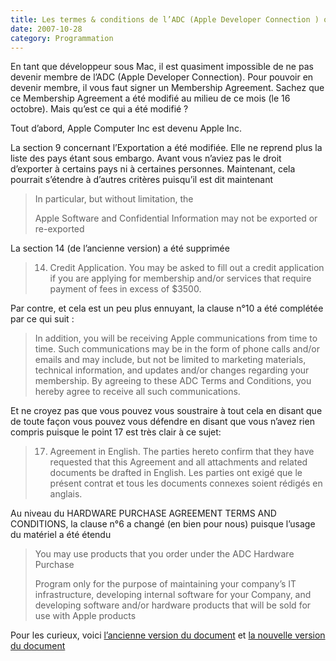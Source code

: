 ```yaml
---
title: Les termes & conditions de l’ADC (Apple Developer Connection ) ont changés
date: 2007-10-28
category: Programmation
---
```


En tant que développeur sous Mac, il est quasiment impossible de ne pas devenir membre de l’ADC (Apple Developer Connection). Pour pouvoir en devenir membre, il vous faut signer un Membership Agreement. Sachez que ce Membership Agreement a été modifié au milieu de ce mois (le 16 octobre). Mais qu’est ce qui a été modifié ?

Tout d’abord, Apple Computer Inc est devenu Apple Inc.

La section 9 concernant l’Exportation a été modifiée. Elle ne reprend plus la liste des pays étant sous embargo. Avant vous n’aviez pas le droit d’exporter à certains pays ni à certaines personnes. Maintenant, cela pourrait s’étendre à d’autres critères puisqu’il est dit maintenant

> In particular, but without limitation, the
> 
> Apple Software and Confidential Information may not be exported or re-exported 

La section 14 (de l’ancienne version) a été supprimée

> 14. Credit Application. You may be asked to fill out a credit application if you are applying for
> membership and/or services that require payment of fees in excess of $3500.

Par contre, et cela est un peu plus ennuyant, la clause n°10 a été complétée par ce qui suit :

> In addition, you will be receiving Apple communications from time to time. Such communications may be in the form of phone calls and/or emails and may include, but not be limited to marketing materials, technical information, and updates and/or changes regarding your membership. By agreeing to these ADC Terms and Conditions, you hereby agree to receive all such communications.

Et ne croyez pas que vous pouvez vous soustraire à tout cela en disant que de toute façon vous pouvez vous défendre en disant que vous n’avez rien compris puisque le point 17 est très clair à ce sujet:

> 17. Agreement in English. The parties hereto confirm that they have requested that this
> Agreement and all attachments and related documents be drafted in English. Les parties ont exigé que le présent contrat et tous les documents connexes soient rédigés en anglais.

Au niveau du HARDWARE PURCHASE AGREEMENT TERMS AND CONDITIONS, la clause n°6 a changé (en bien pour nous) puisque l’usage du matériel a été étendu 

> You may use products that you order under the ADC Hardware Purchase
>
> Program only for the purpose of maintaining your company’s IT infrastructure, developing internal software for your Company, and developing software and/or hardware products that will be sold for use with Apple products

Pour les curieux, voici [l’ancienne version du document][ancienne] et [la nouvelle version du document][nouvelle]

[ancienne]: https://web.archive.org/web/20210617193927/http://developer.apple.com/membership/pdf/terms100907.pdf
[nouvelle]: https://web.archive.org/web/20210617193927/http://developer.apple.com/membership/pdf/terms.pdf
